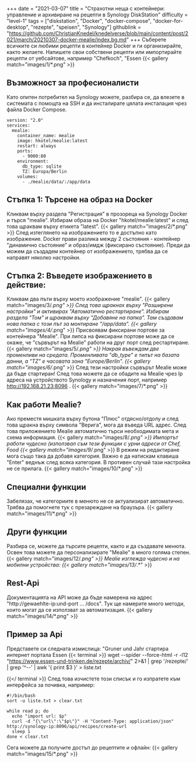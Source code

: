 +++
date = "2021-03-07"
title = "Страхотни неща с контейнери: управление и архивиране на рецепти в Synology DiskStation"
difficulty = "level-1"
tags = ["diskstation", "Docker", "docker-compose", "docker-for-desktop", "rezepte", "speisen", "Synology"]
githublink = "https://github.com/ChristianKnedel/knedelverse/blob/main/content/post/2021/march/20210307-docker-mealie/index.bg.md"
+++
Съберете всичките си любими рецепти в контейнер Docker и ги организирайте, както желаете. Напишете свои собствени рецепти или импортирайте рецепти от уебсайтове, например "Chefkoch", "Essen
{{< gallery match="images/1/*.png" >}}

## Възможност за професионалисти
Като опитен потребител на Synology можете, разбира се, да влезете в системата с помощта на SSH и да инсталирате цялата инсталация чрез файла Docker Compose.
```
version: "2.0"
services:
  mealie:
    container_name: mealie
    image: hkotel/mealie:latest
    restart: always
    ports:
      - 9000:80
    environment:
      db_type: sqlite
      TZ: Europa/Berlin
    volumes:
      - ./mealie/data/:/app/data

```

## Стъпка 1: Търсене на образ на Docker
Кликвам върху раздела "Регистрация" в прозореца на Synology Docker и търся "mealie". Избирам образа на Docker "hkotel/mealie:latest" и след това щраквам върху етикета "latest".
{{< gallery match="images/2/*.png" >}}
След изтеглянето на изображението то е достъпно като изображение. Docker прави разлика между 2 състояния - контейнер "динамично състояние" и образ/имдж (фиксирано състояние). Преди да можем да създадем контейнер от изображението, трябва да се направят няколко настройки.
## Стъпка 2: Въведете изображението в действие:
Кликвам два пъти върху моето изображение "mealie".
{{< gallery match="images/3/*.png" >}}
След това щракнах върху "Разширени настройки" и активирах "Автоматично рестартиране". Избирам раздела "Том" и щраквам върху "Добавяне на папка". Там създавам нова папка с този път за монтиране "/app/data".
{{< gallery match="images/4/*.png" >}}
Присвоявам фиксирани портове за контейнера "Mealie". При липса на фиксирани портове може да се окаже, че "сървърът на Mealie" работи на друг порт след рестартиране.
{{< gallery match="images/5/*.png" >}}
Накрая въвеждам две променливи на средата. Променливата "db_type" е типът на базата данни, а "TZ" е часовата зона "Europe/Berlin".
{{< gallery match="images/6/*.png" >}}
След тези настройки сървърът Mealie може да бъде стартиран! След това можете да се обадите на Mealie чрез Ip адреса на устройството Synology и назначения порт, например http://192.168.21.23:8096 .
{{< gallery match="images/7/*.png" >}}

## Как работи Mealie?
Ако преместя мишката върху бутона "Плюс" отдясно/отдолу и след това щракна върху символа "Верига", мога да въведа URL адрес. След това приложението Mealie автоматично търси необходимата мета и схема информация.
{{< gallery match="images/8/*.png" >}}
Импортът работи чудесно (използвал съм тези функции с урни адреси от Chef, Food
{{< gallery match="images/9/*.png" >}}
В режим на редактиране мога също така да добавя категория. Важно е да натискам клавиша "Enter" веднъж след всяка категория. В противен случай тази настройка не се прилага.
{{< gallery match="images/10/*.png" >}}

## Специални функции
Забелязах, че категориите в менюто не се актуализират автоматично. Трябва да помогнете тук с презареждане на браузъра.
{{< gallery match="images/11/*.png" >}}

## Други функции
Разбира се, можете да търсите рецепти, както и да създавате менюта. Освен това можете да персонализирате "Mealie" в много голяма степен.
{{< gallery match="images/12/*.png" >}}
Mealie изглежда чудесно и на мобилни устройства:
{{< gallery match="images/13/*.*" >}}

## Rest-Api
Документацията на API може да бъде намерена на адрес "http://gewaehlte-ip:und-port ... /docs". Тук ще намерите много методи, които могат да се използват за автоматизация.
{{< gallery match="images/14/*.png" >}}

## Пример за Api
Представете си следната измислица: "Gruner und Jahr стартира интернет портала Essen
{{< terminal >}}
wget --spider --force-html -r -l12  "https://www.essen-und-trinken.de/rezepte/archiv/"  2>&1 | grep '/rezepte/' | grep '^--' | awk '{ print $3 }' > liste.txt

{{</ terminal >}}
След това изчистете този списък и го изпратете към интерфейса за почивка, например:
```
#!/bin/bash
sort -u liste.txt > clear.txt

while read p; do
  echo "import url: $p"
  curl -d "{\"url\":\"$p\"}" -H "Content-Type: application/json" http://synology-ip:8096/api/recipes/create-url
  sleep 1
done < clear.txt

```
Сега можете да получите достъп до рецептите и офлайн:
{{< gallery match="images/15/*.png" >}}
